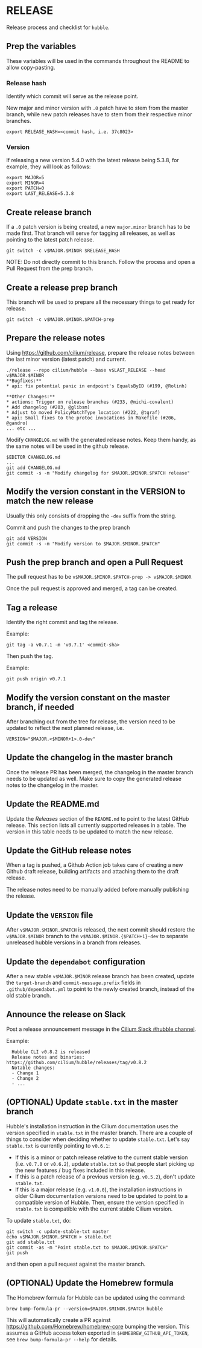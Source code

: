 # RELEASE

Release process and checklist for `hubble`. 

## Prep the variables

These variables will be used in the commands throughout the README to allow
copy-pasting.

### Release hash

Identify which commit will serve as the release point.

New major and minor version with `.0` patch have to stem from the master
branch, while new patch releases have to stem from their respective minor
branches.

    export RELEASE_HASH=<commit hash, i.e. 37c8023>

### Version

If releasing a new version 5.4.0 with the latest release being 5.3.8, for
example, they will look as follows:

    export MAJOR=5
    export MINOR=4
    export PATCH=0
    export LAST_RELEASE=5.3.8

## Create release branch

If a `.0` patch version is being created, a new `major.minor` branch has to be
made first. That branch will serve for tagging all releases, as well as
pointing to the latest patch release.

    git switch -c v$MAJOR.$MINOR $RELEASE_HASH

NOTE: Do not directly commit to this branch. Follow the process and open a Pull
Request from the prep branch.

## Create a release prep branch

This branch will be used to prepare all the necessary things to get ready for
release.

    git switch -c v$MAJOR.$MINOR.$PATCH-prep

## Prepare the release notes

Using https://github.com/cilium/release, prepare the release notes between the
last minor version (latest patch) and current.

    ./release --repo cilium/hubble --base v$LAST_RELEASE --head v$MAJOR.$MINOR
    **Bugfixes:**
    * api: fix potential panic in endpoint's EqualsByID (#199, @Rolinh)

    **Other Changes:**
    * actions: Trigger on release branches (#233, @michi-covalent)
    * Add changelog (#203, @glibsm)
    * Adjust to moved PolicyMatchType location (#222, @tgraf)
    * api: Small fixes to the protoc invocations in Makefile (#206, @gandro)
    ... etc ...

Modify `CHANGELOG.md` with the generated release notes. Keep them handy, as
the same notes will be used in the github release.

    $EDITOR CHANGELOG.md
    ...
    git add CHANGELOG.md
    git commit -s -m "Modify changelog for $MAJOR.$MINOR.$PATCH release"

## Modify the version constant in the VERSION to match the new release

Usually this only consists of dropping the `-dev` suffix from the string.

Commit and push the changes to the prep branch

    git add VERSION
    git commit -s -m "Modify version to $MAJOR.$MINOR.$PATCH"

## Push the prep branch and open a Pull Request

The pull request has to be `v$MAJOR.$MINOR.$PATCH-prep -> v$MAJOR.$MINOR`

Once the pull request is approved and merged, a tag can be created.

## Tag a release

Identify the right commit and tag the release.

Example:

    git tag -a v0.7.1 -m 'v0.7.1' <commit-sha>

Then push the tag.

Example:

    git push origin v0.7.1

## Modify the version constant on the master branch, if needed

After branching out from the tree for release, the version need to be updated
to reflect the next planned release, i.e.

    VERSION="$MAJOR.<$MINOR+1>.0-dev"

## Update the changelog in the master branch

Once the release PR has been merged, the changelog in the master branch needs to
be updated as well. Make sure to copy the generated release notes to the
changelog in the master.

## Update the README.md

Update the *Releases* section of the `README.md` to point to the latest GitHub
release. This section lists all currently supported releases in a table. The
version in this table needs to be updated to match the new release.

## Update the GitHub release notes

When a tag is pushed, a Github Action job takes care of creating a new Github
draft release, building artifacts and attaching them to the draft release.

The release notes need to be manually added before manually publishing the
release.

## Update the `VERSION` file

After `v$MAJOR.$MINOR.$PATCH` is released, the next commit should restore the
`v$MAJOR.$MINOR` branch to the `v$MAJOR.$MINOR.{$PATCH+1}-dev` to separate
unreleased hubble versions in a branch from releases.

## Update the `dependabot` configuration

After a new stable `v$MAJOR.$MINOR` release branch has been created, update the
`target-branch` and `commit-message.prefix` fields in `.github/dependabot.yml`
to point to the newly created branch, instead of the old stable branch.

## Announce the release on Slack

Post a release announcement message in the [Cilium Slack #hubble
channel](https://cilium.herokuapp.com/).

Example:

    ￼ Hubble CLI v0.8.2 is released ￼
      Release notes and binaries: https://github.com/cilium/hubble/releases/tag/v0.8.2
      Notable changes:
      - Change 1
      - Change 2
      - ...

## (OPTIONAL) Update `stable.txt` in the master branch

Hubble's installation instruction in the Cilium documentation uses the version specified in
`stable.txt` in the master branch. There are a couple of things to consider when deciding
whether to update `stable.txt`. Let's say `stable.txt` is currently pointing to `v0.6.1`:

- If this is a minor or patch release relative to the current stable version (i.e. `v0.7.0`
  or `v0.6.2`), update `stable.txt` so that people start picking up the new features / bug
  fixes included in this release.
- If this is a patch release of a previous version (e.g. `v0.5.2`), don't update
  `stable.txt`.
- If this is a major release (e.g. `v1.0.0`), the installation instructions in older Cilium
  documentation versions need to be updated to point to a compatible version of Hubble. Then,
  ensure the version specified in `stable.txt` is compatible with the current stable Cilium
  version.

To update `stable.txt`, do:

    git switch -c update-stable-txt master
    echo v$MAJOR.$MINOR.$PATCH > stable.txt
    git add stable.txt
    git commit -as -m "Point stable.txt to $MAJOR.$MINOR.$PATCH"
    git push

and then open a pull request against the master branch.

## (OPTIONAL) Update the Homebrew formula

The Homebrew formula for Hubble can be updated using the command:

    brew bump-formula-pr --version=$MAJOR.$MINOR.$PATCH hubble

This will automatically create a PR against https://github.com/Homebrew/homebrew-core
bumping the version. This assumes a GitHub access token exported in
`$HOMEBREW_GITHUB_API_TOKEN`, see `brew bump-formula-pr --help` for details.
